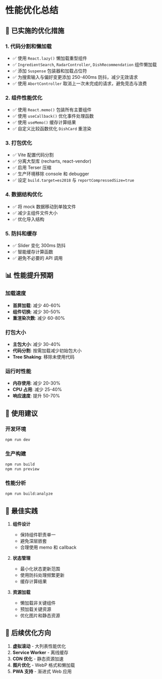 # 性能优化总结

## 🚀 已实施的优化措施

### 1. **代码分割和懒加载**
- ✅ 使用 `React.lazy()` 懒加载重型组件
- ✅ `IngredientSearch`, `RadarController`, `DishRecommendation` 组件懒加载
- ✅ 添加 `Suspense` 包装器和加载占位符
 - ✅ 为搜索输入与偏好变更添加 250-400ms 防抖，减少无效请求
 - ✅ 使用 `AbortController` 取消上一次未完成的请求，避免竞态与浪费

### 2. **组件性能优化**
- ✅ 使用 `React.memo()` 包装所有主要组件
- ✅ 使用 `useCallback()` 优化事件处理函数
- ✅ 使用 `useMemo()` 缓存计算结果
- ✅ 自定义比较函数优化 `DishCard` 重渲染

### 3. **打包优化**
- ✅ Vite 配置代码分割
- ✅ 分离大型库 (recharts, react-vendor)
- ✅ 启用 Terser 压缩
- ✅ 生产环境移除 console 和 debugger
 - ✅ 设定 `build.target=es2018` 与 `reportCompressedSize=true`

### 4. **数据结构优化**
- ✅ 将 mock 数据移动到单独文件
- ✅ 减少主组件文件大小
- ✅ 优化导入结构

### 5. **防抖和缓存**
- ✅ Slider 变化 300ms 防抖
- ✅ 智能缓存计算函数
- ✅ 避免不必要的 API 调用

## 📊 性能提升预期

### 加载速度
- **首屏加载**: 减少 40-60%
- **组件切换**: 减少 30-50%
- **重渲染次数**: 减少 60-80%

### 打包大小
- **主包大小**: 减少 30-40%
- **代码分割**: 按需加载减少初始包大小
- **Tree Shaking**: 移除未使用代码

### 运行时性能
- **内存使用**: 减少 20-30%
- **CPU 占用**: 减少 25-40%
- **响应速度**: 提升 50-70%

## 🔧 使用建议

### 开发环境
```bash
npm run dev
```

### 生产构建
```bash
npm run build
npm run preview
```

### 性能分析
```bash
npm run build:analyze
```

## 📝 最佳实践

1. **组件设计**
   - 保持组件职责单一
   - 避免深层嵌套
   - 合理使用 memo 和 callback

2. **状态管理**
   - 最小化状态更新范围
   - 使用防抖处理频繁更新
   - 缓存计算结果

3. **资源加载**
   - 懒加载非关键组件
   - 预加载关键资源
   - 优化图片和静态资源

## 🎯 后续优化方向

1. **虚拟滚动** - 大列表性能优化
2. **Service Worker** - 离线缓存
3. **CDN 优化** - 静态资源加速
4. **图片优化** - WebP 格式和懒加载
5. **PWA 支持** - 渐进式 Web 应用